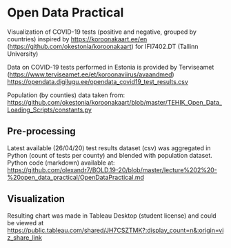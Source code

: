 # Open Data Practical
Visualization of COVID-19 tests (positive and negative, grouped by countries) inspired by https://koroonakaart.ee/en (https://github.com/okestonia/koroonakaart) for IFI7402.DT (Tallinn University)

Data on COVID-19 tests performed in Estonia is provided by Terviseamet (https://www.terviseamet.ee/et/koroonaviirus/avaandmed)
https://opendata.digilugu.ee/opendata_covid19_test_results.csv

Population (by counties) data taken from: https://github.com/okestonia/koroonakaart/blob/master/TEHIK_Open_Data_Loading_Scripts/constants.py

## Pre-processing
Latest available (26/04/20) test results dataset (csv) was aggregated in Python (count of tests per county) and blended with population dataset. Python code (markdown) available at: https://github.com/olexandr7/BOLD.19-20/blob/master/lecture%202%20-%20open_data_practical/OpenDataPractical.md   

## Visualization
Resulting chart was made in Tableau Desktop (student license) and could be viewed at https://public.tableau.com/shared/JH7CSZTMK?:display_count=n&:origin=viz_share_link
